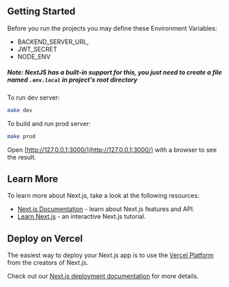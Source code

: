 ## Getting Started

Before you run the projects you may define these Environment Variables:
* BACKEND_SERVER_URL,
* JWT_SECRET
* NODE_ENV

##### Note: NextJS has a built-in support for this, you just need to create a file named `.env.local` in project's root directory

To run dev server:

```bash
make dev
```

To build and run prod server:
```bash
make prod
```

Open [http://127.0.0.1:3000/](http://127.0.0.1:3000/) with a browser to see the result.



## Learn More

To learn more about Next.js, take a look at the following resources:

- [Next.js Documentation](https://nextjs.org/docs) - learn about Next.js features and API.
- [Learn Next.js](https://nextjs.org/learn) - an interactive Next.js tutorial.

## Deploy on Vercel

The easiest way to deploy your Next.js app is to use the [Vercel Platform](https://vercel.com/new?utm_medium=default-template&filter=next.js&utm_source=create-next-app&utm_campaign=create-next-app-readme) from the creators of Next.js.

Check out our [Next.js deployment documentation](https://nextjs.org/docs/deployment) for more details.
